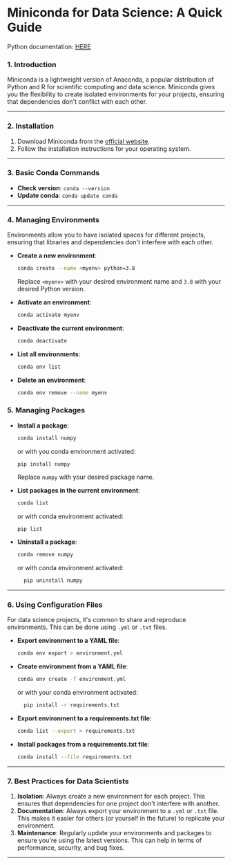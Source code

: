 # Miniconda for Data Science: A Quick Guide

Python documentation: [HERE](https://docs.python.org/3/library/venv.html)

### **1. Introduction**

Miniconda is a lightweight version of Anaconda, a popular distribution of Python and R for scientific computing and data science. Miniconda gives you the flexibility to create isolated environments for your projects, ensuring that dependencies don't conflict with each other.

---

### **2. Installation**

1. Download Miniconda from the [official website](https://docs.conda.io/en/latest/miniconda.html).
2. Follow the installation instructions for your operating system.

---

### **3. Basic Conda Commands**

- **Check version**: `conda --version`
- **Update conda**: `conda update conda`

---

### **4. Managing Environments**

Environments allow you to have isolated spaces for different projects, ensuring that libraries and dependencies don't interfere with each other.

- **Create a new environment**:
  
  ```bash
  conda create --name <myenv> python=3.8
  ```

  Replace `<myenv>` with your desired environment name and `3.8` with your desired Python version.

- **Activate an environment**:
  
  ```bash
  conda activate myenv
  ```

- **Deactivate the current environment**:

  ```bash
  conda deactivate
  ```

- **List all environments**:

  ```bash
  conda env list
  ```

- **Delete an environment**:
  
  ```bash
  conda env remove --name myenv
  ```

### **5. Managing Packages**

- **Install a package**: 
  
  ```bash
  conda install numpy
  ```

  or with you conda environment activated:

  ```
  pip install numpy
  ```

  Replace `numpy` with your desired package name.

- **List packages in the current environment**:
  
  ```bash 
  conda list
  ```

  or with conda environment activated:

  ```bash
  pip list
  ```

- **Uninstall a package**:

  ```bash
  conda remove numpy
  ```

  or with conda environment activated:

  ```bash
    pip uninstall numpy
    ```

---

### **6. Using Configuration Files**

For data science projects, it's common to share and reproduce environments. This can be done using `.yml` or `.txt` files.

- **Export environment to a YAML file**:
  
  ```bash
  conda env export > environment.yml
  ```

- **Create environment from a YAML file**:
  
  ```bash
  conda env create -f environment.yml
  ```

  or with your conda environment activated:

  ```bash
    pip install -r requirements.txt
    ```

- **Export environment to a requirements.txt file**:

  ```bash
  conda list --export > requirements.txt
  ```

- **Install packages from a requirements.txt file**:
  
  ```bash
  conda install --file requirements.txt
  ```

---

### **7. Best Practices for Data Scientists**

1. **Isolation**: Always create a new environment for each project. This ensures that dependencies for one project don't interfere with another.
2. **Documentation**: Always export your environment to a `.yml` or `.txt` file. This makes it easier for others (or yourself in the future) to replicate your environment.
3. **Maintenance**: Regularly update your environments and packages to ensure you're using the latest versions. This can help in terms of performance, security, and bug fixes.

---